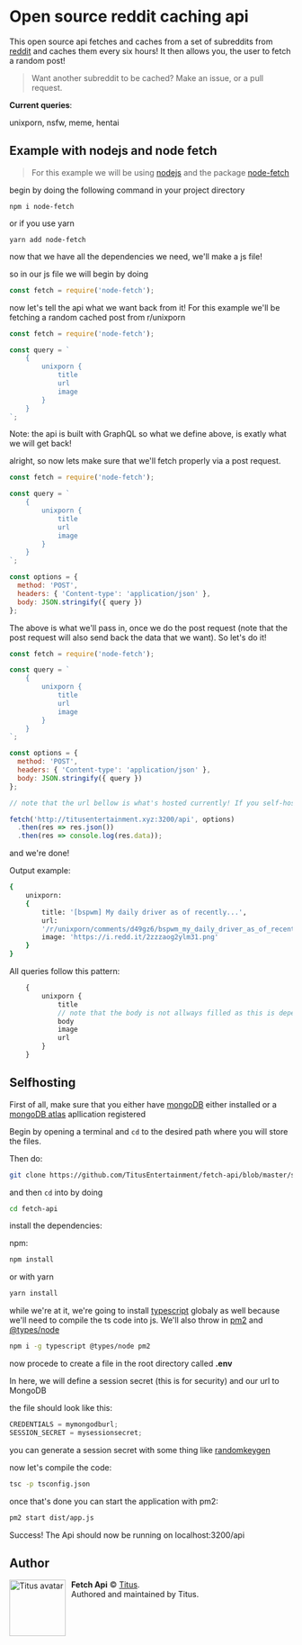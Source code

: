 # Open source reddit caching api

This open source api fetches and caches from a set of subreddits from [reddit](https://reddit.com) and caches them every six hours! It then allows you, the user to fetch a random post!

> Want another subreddit to be cached? Make an issue, or a pull request.

**Current queries**:

unixporn, nsfw, meme, hentai

## Example with nodejs and node fetch

> For this example we will be using [nodejs](https://nodejs.org) and the package [node-fetch](https://www.npmjs.com/package/node-fetch)

begin by doing the following command in your project directory

`npm i node-fetch`

or if you use yarn

`yarn add node-fetch`

now that we have all the dependencies we need, we'll make a js file!

so in our js file we will begin by doing

```js
const fetch = require('node-fetch');
```

now let's tell the api what we want back from it! For this example we'll be fetching a random cached post from r/unixporn

```js
const fetch = require('node-fetch');

const query = `
    {
        unixporn {
            title
            url
            image
        }
    }
`;
```

Note: the api is built with GraphQL so what we define above, is exatly what we will get back!

alright, so now lets make sure that we'll fetch properly via a post request.

```js
const fetch = require('node-fetch');

const query = `
    {
        unixporn {
            title
            url
            image
        }
    }
`;

const options = {
  method: 'POST',
  headers: { 'Content-type': 'application/json' },
  body: JSON.stringify({ query })
};
```

The above is what we'll pass in, once we do the post request (note that the post request will also send back the data that we want). So let's do it!

```js
const fetch = require('node-fetch');

const query = `
    {
        unixporn {
            title
            url
            image
        }
    }
`;

const options = {
  method: 'POST',
  headers: { 'Content-type': 'application/json' },
  body: JSON.stringify({ query })
};

// note that the url bellow is what's hosted currently! If you self-host this url will be different

fetch('http://titusentertainment.xyz:3200/api', options)
  .then(res => res.json())
  .then(res => console.log(res.data));
```

and we're done!

Output example:

```bash
{
    unixporn:
    {
        title: '[bspwm] My daily driver as of recently...',
        url:
        '/r/unixporn/comments/d49gz6/bspwm_my_daily_driver_as_of_recently/',
        image: 'https://i.redd.it/2zzzaog2ylm31.png'
    }
}
```

All queries follow this pattern:

```js
    {
        unixporn {
            title
            // note that the body is not allways filled as this is dependent on the post
            body
            image
            url
        }
    }
```

## Selfhosting

First of all, make sure that you either have [mongoDB](https://mongodb.com) either installed or a [mongoDB atlas](https://www.mongodb.com/cloud/atlas) apllication registered

Begin by opening a terminal and `cd` to the desired path where you will store the files.

Then do:

```bash
git clone https://github.com/TitusEntertainment/fetch-api/blob/master/src/app.ts
```

and then `cd` into by doing

```bash
cd fetch-api
```

install the dependencies:

npm:

```bash
npm install
```

or with yarn

```bash
yarn install
```

while we're at it, we're going to install [typescript](https://www.npmjs.com/package/typescript) globaly as well because we'll need to compile the ts code into js. We'll also throw in [pm2](https://www.npmjs.com/search?q=pm2) and [@types/node](https://www.npmjs.com/package/@types/node)

```bash
npm i -g typescript @types/node pm2
```

now procede to create a file in the root directory called **.env**

In here, we will define a session secret (this is for security) and our url to MongoDB

the file should look like this:

```js
CREDENTIALS = mymongodburl;
SESSION_SECRET = mysessionsecret;
```

you can generate a session secret with some thing like [randomkeygen](https://randomkeygen.com/)

now let's compile the code:

```bash
tsc -p tsconfig.json
```

once that's done you can start the application with pm2:

```bash
pm2 start dist/app.js
```

Success! The Api should now be running on localhost:3200/api

## Author

<img src="https://i.imgur.com/rAvP1k0.jpg" width="100" height="100" align="left" style="float: left; margin: 0 10px 0 0;" alt="Titus avatar" >

**Fetch Api** © [Titus](https://github.com/TitusEntertainment).  
Authored and maintained by Titus.
